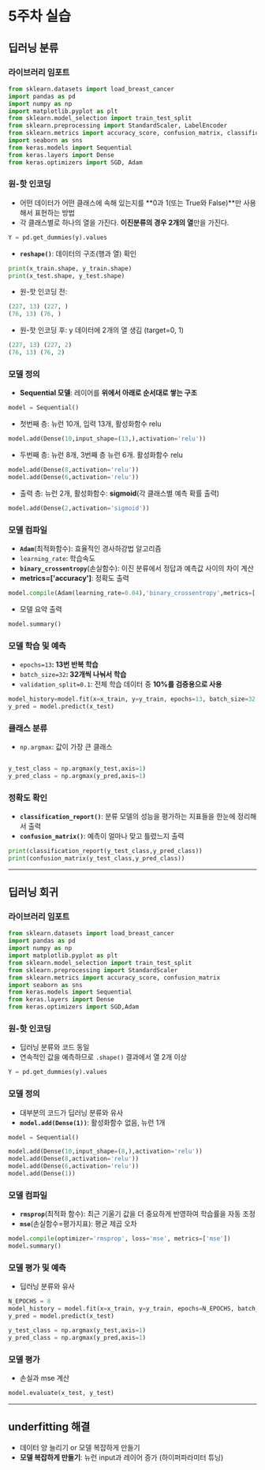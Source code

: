 # 5주차 실습

## 딥러닝 분류

### 라이브러리 임포트

```python
from sklearn.datasets import load_breast_cancer
import pandas as pd
import numpy as np
import matplotlib.pyplot as plt
from sklearn.model_selection import train_test_split
from sklearn.preprocessing import StandardScaler, LabelEncoder
from sklearn.metrics import accuracy_score, confusion_matrix, classification_report
import seaborn as sns
from keras.models import Sequential
from keras.layers import Dense
from keras.optimizers import SGD, Adam
```

### 원-핫 인코딩

- 어떤 데이터가 어떤 클래스에 속해 있는지를 **0과 1(또는 True와 False)**만 사용해서 표현하는 방법
- 각 클래스별로 하나의 열을 가진다. **이진분류의 경우 2개의 열**만을 가진다.

```python
Y = pd.get_dummies(y).values
```

- **`reshape()`**: 데이터의 구조(행과 열) 확인

```python
print(x_train.shape, y_train.shape)
print(x_test.shape, y_test.shape)
```

- 원-핫 인코딩 전:

```python
(227, 13) (227, )
(76, 13) (76, )
```

- 원-핫 인코딩 후: y 데이터에 2개의 열 생김 (target=0, 1)

```python
(227, 13) (227, 2)
(76, 13) (76, 2)
```

### 모델 정의

- **Sequential 모델**: 레이어를 **위에서 아래로 순서대로 쌓는 구조**

```python
model = Sequential()
```

- 첫번째 층: 뉴런 10개, 입력 13개, 활성화함수 relu

```python
model.add(Dense(10,input_shape=(13,),activation='relu'))
```

- 두번째 층: 뉴런 8개, 3번째 층 뉴런 6개. 활성화함수 relu

```python
model.add(Dense(8,activation='relu'))
model.add(Dense(6,activation='relu'))
```

- 출력 층: 뉴런 2개, 활성화함수: **sigmoid**(각 클래스별 예측 확률 출력)

```python
model.add(Dense(2,activation='sigmoid'))
```

### 모델 컴파일

- **`Adam`**(최적화함수): 효율적인 경사하강법 알고리즘
- `learning_rate`: 학습속도
- **`binary_crossentropy`**(손실함수): 이진 분류에서 정답과 예측값 사이의 차이 계산
- **metrics=['accuracy']**: 정확도 출력

```python
model.compile(Adam(learning_rate=0.04),'binary_crossentropy',metrics=['accuracy'])
```

- 모델 요약 출력

```python
model.summary()
```

### 모델 학습 및 예측

- `epochs=13`**: 13번 반복 학습**
- `batch_size=32`**: 32개씩 나눠서 학습**
- `validation_split=0.1`: 전체 학습 데이터 중 **10%를 검증용으로 사용**

```python
model_history=model.fit(x=x_train, y=y_train, epochs=13, batch_size=32,validation_split=0.1) # train의 10%를 validation으로 설정. 검증에 사용
y_pred = model.predict(x_test)
```

### 클래스 분류

- `np.argmax`: 값이 가장 큰 클래스

```python

y_test_class = np.argmax(y_test,axis=1)
y_pred_class = np.argmax(y_pred,axis=1)
```

### 정확도 확인

- **`classification_report()`**: 분류 모델의 성능을 평가하는 지표들을 한눈에 정리해서 출력
- **`confusion_matrix()`**: 예측이 얼마나 맞고 틀렸느지 출력

```python
print(classification_report(y_test_class,y_pred_class))
print(confusion_matrix(y_test_class,y_pred_class))
```

---

## 딥러닝 회귀

### 라이브러리 임포트

```python
from sklearn.datasets import load_breast_cancer
import pandas as pd
import numpy as np
import matplotlib.pyplot as plt
from sklearn.model_selection import train_test_split
from sklearn.preprocessing import StandardScaler
from sklearn.metrics import accuracy_score, confusion_matrix
import seaborn as sns
from keras.models import Sequential
from keras.layers import Dense
from keras.optimizers import SGD,Adam
```

### 원-핫 인코딩

- 딥러닝 분류와 코드 동일
- 연속적인 값을 예측하므로 `.shape()` 결과에서 열 2개 이상

```python
Y = pd.get_dummies(y).values
```

### 모델 정의

- 대부분의 코드가 딥러닝 분류와 유사
- **`model.add(Dense(1))`**: 활성화함수 없음, 뉴런 1개

```python
model = Sequential()

model.add(Dense(10,input_shape=(8,),activation='relu'))
model.add(Dense(8,activation='relu'))
model.add(Dense(6,activation='relu'))
model.add(Dense(1))
```

### 모델 컴파일

- **`rmsprop`**(최적화 함수): 최근 기울기 값을 더 중요하게 반영하여 학습률을 자동 조정
- **`mse`**(손실함수=평가지표): 평균 제곱 오차

```python
model.compile(optimizer='rmsprop', loss='mse', metrics=['mse'])
model.summary()
```

### 모델 평가 및 예측

- 딥러닝 분류와 유사

```python
N_EPOCHS = 8
model_history = model.fit(x=x_train, y=y_train, epochs=N_EPOCHS, batch_size=32,validation_split=0.1) # train의 10%를 validation으로 설정. 검증에 사용
y_pred = model.predict(x_test)

y_test_class = np.argmax(y_test,axis=1)
y_pred_class = np.argmax(y_pred,axis=1)
```

### 모델 평가

- 손실과 mse 계산

```python
model.evaluate(x_test, y_test)
```

---

## underfitting 해결

- 데이터 양 늘리기 or 모델 복잡하게 만들기
- **모델 복잡하게 만들기**: 뉴런 input과 레이어 증가 (하이퍼파라미터 튜닝)